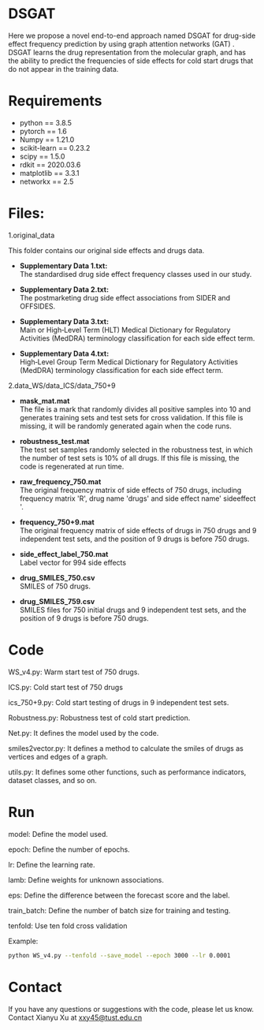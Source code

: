 # DSGAT
Here we propose a novel end-to-end approach named DSGAT for drug-side effect frequency prediction by using graph 
attention networks (GAT) . DSGAT learns the drug representation from the molecular graph, and has the ability to 
predict the frequencies of side effects for cold start drugs that do not appear in the training data.
# Requirements
* python == 3.8.5
* pytorch == 1.6
* Numpy == 1.21.0
* scikit-learn == 0.23.2
* scipy == 1.5.0
* rdkit == 2020.03.6
* matplotlib == 3.3.1
* networkx == 2.5

# Files:
1.original_data

This folder contains our original side effects and drugs data.

* **Supplementary Data 1.txt:**     
  The standardised drug side effect frequency classes used in our study. 


* **Supplementary Data 2.txt:**  
The postmarketing drug side effect associations from SIDER and OFFSIDES.
  

* **Supplementary Data 3.txt:**  
Main or High‐Level Term (HLT) Medical Dictionary for Regulatory Activities (MedDRA) terminology classification for each side effect term.
  

* **Supplementary Data 4.txt:**  
High‐Level Group Term Medical Dictionary for Regulatory Activities (MedDRA) terminology classification for each side effect term.
  


2.data_WS/data_ICS/data_750+9
* **mask_mat.mat**   
The file is a mark that randomly divides all positive samples into 10 and generates training sets and test sets for cross validation. If this file is missing, it will be randomly generated again when the code runs.


* **robustness_test.mat**     
The test set samples randomly selected in the robustness test, in which the number of test sets is 10% of all drugs. If this file is missing, the code is regenerated at run time.


* **raw_frequency_750.mat**  
The original frequency matrix of side effects of 750 drugs, including frequency matrix 'R', drug name 'drugs' and side effect name' sideeffect '.


* **frequency_750+9.mat**      
The original frequency matrix of side effects of drugs in 750 drugs and 9 independent test sets, and the position of 9 drugs is before 750 drugs.
  

* **side_effect_label_750.mat**  
Label vector for 994 side effects


* **drug_SMILES_750.csv**   
SMILES of 750 drugs.


* **drug_SMILES_759.csv**   
SMILES files for 750 initial drugs and 9 independent test sets, and the position of 9 drugs is before 750 drugs.

# Code 

WS_v4.py: Warm start test of 750 drugs.

ICS.py: Cold start test of 750 drugs

ics_750+9.py: Cold start testing of drugs in 9 independent test sets.

Robustness.py: Robustness test of cold start prediction.

Net.py: It defines the model used by the code.

smiles2vector.py: It defines a method to calculate the smiles of drugs as vertices and edges of a graph.


utils.py: It defines some other functions, such as performance indicators, dataset classes, and so on.


# Run


model: Define the model used.

epoch: Define the number of epochs.

lr: Define the learning rate.

lamb: Define weights for unknown associations.

eps: Define the difference between the forecast score and the label.

train_batch: Define the number of batch size for training and testing.

tenfold: Use ten fold cross validation

Example:
```bash
python WS_v4.py --tenfold --save_model --epoch 3000 --lr 0.0001
```

# Contact
If you have any questions or suggestions with the code, please let us know. Contact Xianyu Xu at xxy45@tust.edu.cn